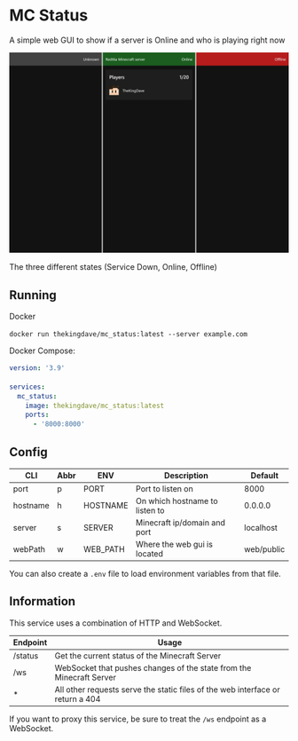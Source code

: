 # MC Status
A simple web GUI to show if a server is Online and who is playing right now

![Example Image](image.jpg)

The three different states (Service Down, Online, Offline)

## Running
Docker

```docker run thekingdave/mc_status:latest --server example.com```

Docker Compose:
```yaml
version: '3.9'

services:
  mc_status:
    image: thekingdave/mc_status:latest
    ports:
      - '8000:8000'
```

## Config

| CLI      | Abbr | ENV      | Description                    | Default    |
| -------- | ---- | -------- | ------------------------------ | ---------- |
| port     | p    | PORT     | Port to listen on              | 8000       |
| hostname | h    | HOSTNAME | On which hostname to listen to | 0.0.0.0    |
| server   | s    | SERVER   | Minecraft ip/domain and port   | localhost  |
| webPath  | w    | WEB_PATH | Where the web gui is located   | web/public |

You can also create a `.env` file to load environment variables from that file.

## Information

This service uses a combination of HTTP and WebSocket.

| Endpoint | Usage                                                        |
| -------- | ------------------------------------------------------------ |
| /status  | Get the current status of the Minecraft Server               |
| /ws      | WebSocket that pushes changes of the state from the Minecraft Server |
| *        | All other requests serve the static files of the web interface or return a 404 |

If you want to proxy this service, be sure to treat the `/ws` endpoint as a WebSocket.
